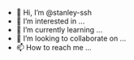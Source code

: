- 👋 Hi, I’m @stanley-ssh
- 👀 I’m interested in ...
- 🌱 I’m currently learning ...
- 💞️ I’m looking to collaborate on ...
- 📫 How to reach me ...

<!---
stanley-ssh/stanley-ssh is a ✨ special ✨ repository because its `README.md` (this file) appears on your GitHub profile.
You can click the Preview link to take a look at your changes.
--->
